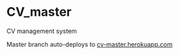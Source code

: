 # CV_master
CV management system

Master branch auto-deploys to <a href="http://cv-master.herokuapp.com">cv-master.herokuapp.com</a>
